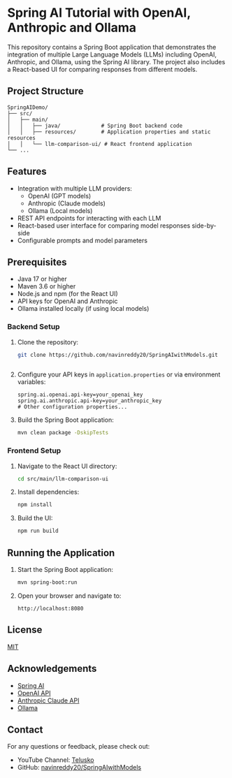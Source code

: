 # Spring AI Tutorial with OpenAI, Anthropic and Ollama

This repository contains a Spring Boot application that demonstrates the integration of multiple Large Language Models (LLMs) including OpenAI, Anthropic, and Ollama, using the Spring AI library. The project also includes a React-based UI for comparing responses from different models.

## Project Structure

```
SpringAIDemo/
├── src/
│   ├── main/
│   │   ├── java/             # Spring Boot backend code
│   │   ├── resources/        # Application properties and static resources
│   │   └── llm-comparison-ui/ # React frontend application
└── ...
```

## Features

- Integration with multiple LLM providers:
    - OpenAI (GPT models)
    - Anthropic (Claude models)
    - Ollama (Local models)
- REST API endpoints for interacting with each LLM
- React-based user interface for comparing model responses side-by-side
- Configurable prompts and model parameters

## Prerequisites

- Java 17 or higher
- Maven 3.6 or higher
- Node.js and npm (for the React UI)
- API keys for OpenAI and Anthropic
- Ollama installed locally (if using local models)


### Backend Setup

1. Clone the repository:
   ```bash
   git clone https://github.com/navinreddy20/SpringAIwithModels.git
  
   ```

2. Configure your API keys in `application.properties` or via environment variables:
   ```properties
   spring.ai.openai.api-key=your_openai_key
   spring.ai.anthropic.api-key=your_anthropic_key
   # Other configuration properties...
   ```

3. Build the Spring Boot application:
   ```bash
   mvn clean package -DskipTests
   ```

### Frontend Setup

1. Navigate to the React UI directory:
   ```bash
   cd src/main/llm-comparison-ui
   ```

2. Install dependencies:
   ```bash
   npm install
   ```

3. Build the UI:
   ```bash
   npm run build
   ```

## Running the Application

1. Start the Spring Boot application:
   ```bash
   mvn spring-boot:run
   ```

2. Open your browser and navigate to:
   ```
   http://localhost:8080
   ```





## License

[MIT](https://choosealicense.com/licenses/mit/)

## Acknowledgements

- [Spring AI](https://spring.io/projects/spring-ai)
- [OpenAI API](https://openai.com/blog/openai-api)
- [Anthropic Claude API](https://www.anthropic.com/product)
- [Ollama](https://ollama.ai/)

## Contact

For any questions or feedback, please check out:
- YouTube Channel: [Telusko](https://youtube.com/Telusko)
- GitHub: [navinreddy20/SpringAIwithModels](https://github.com/navinreddy20/SpringAIwithModels)